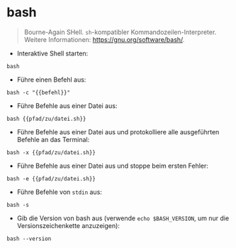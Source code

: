 # bash

> Bourne-Again SHell.
> `sh`-kompatibler Kommandozeilen-Interpreter.
> Weitere Informationen: <https://gnu.org/software/bash/>.

- Interaktive Shell starten:

`bash`

- Führe einen Befehl aus:

`bash -c "{{befehl}}"`

- Führe Befehle aus einer Datei aus:

`bash {{pfad/zu/datei.sh}}`

- Führe Befehle aus einer Datei aus und protokolliere alle ausgeführten Befehle an das Terminal:

`bash -x {{pfad/zu/datei.sh}}`

- Führe Befehle aus einer Datei aus und stoppe beim ersten Fehler:

`bash -e {{pfad/zu/datei.sh}}`

- Führe Befehle von `stdin` aus:

`bash -s`

- Gib die Version von bash aus (verwende `echo $BASH_VERSION`, um nur die Versionszeichenkette anzuzeigen):

`bash --version`
